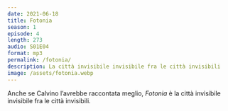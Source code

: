 ```yaml
---
date: 2021-06-18
title: Fotonia
season: 1
episode: 4
length: 273
audio: S01E04
format: mp3
permalink: /fotonia/
description: La città invisibile invisibile fra le città invisibili
image: /assets/fotonia.webp
---
```

Anche se Calvino l’avrebbe raccontata meglio, <cite>Fotonia</cite> è la città invisibile invisibile fra le città invisibili.
